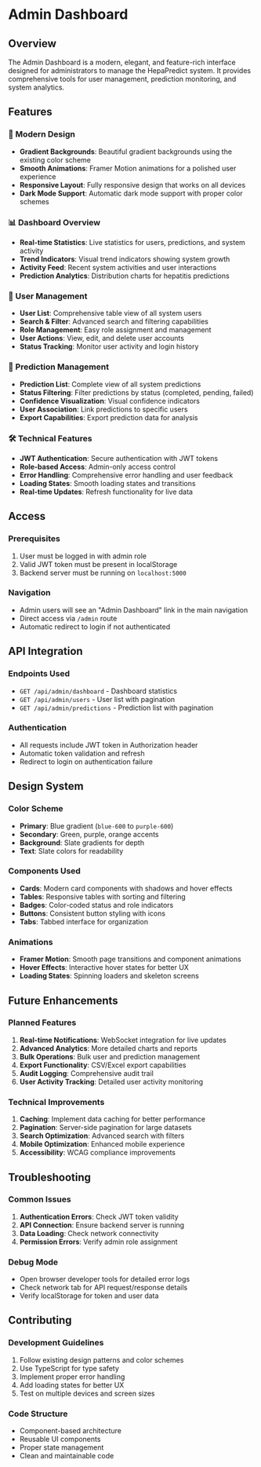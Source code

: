 # Admin Dashboard

## Overview

The Admin Dashboard is a modern, elegant, and feature-rich interface designed for administrators to manage the HepaPredict system. It provides comprehensive tools for user management, prediction monitoring, and system analytics.

## Features

### 🎯 Modern Design
- **Gradient Backgrounds**: Beautiful gradient backgrounds using the existing color scheme
- **Smooth Animations**: Framer Motion animations for a polished user experience
- **Responsive Layout**: Fully responsive design that works on all devices
- **Dark Mode Support**: Automatic dark mode support with proper color schemes

### 📊 Dashboard Overview
- **Real-time Statistics**: Live statistics for users, predictions, and system activity
- **Trend Indicators**: Visual trend indicators showing system growth
- **Activity Feed**: Recent system activities and user interactions
- **Prediction Analytics**: Distribution charts for hepatitis predictions

### 👥 User Management
- **User List**: Comprehensive table view of all system users
- **Search & Filter**: Advanced search and filtering capabilities
- **Role Management**: Easy role assignment and management
- **User Actions**: View, edit, and delete user accounts
- **Status Tracking**: Monitor user activity and login history

### 🔮 Prediction Management
- **Prediction List**: Complete view of all system predictions
- **Status Filtering**: Filter predictions by status (completed, pending, failed)
- **Confidence Visualization**: Visual confidence indicators
- **User Association**: Link predictions to specific users
- **Export Capabilities**: Export prediction data for analysis

### 🛠️ Technical Features
- **JWT Authentication**: Secure authentication with JWT tokens
- **Role-based Access**: Admin-only access control
- **Error Handling**: Comprehensive error handling and user feedback
- **Loading States**: Smooth loading states and transitions
- **Real-time Updates**: Refresh functionality for live data

## Access

### Prerequisites
1. User must be logged in with admin role
2. Valid JWT token must be present in localStorage
3. Backend server must be running on `localhost:5000`

### Navigation
- Admin users will see an "Admin Dashboard" link in the main navigation
- Direct access via `/admin` route
- Automatic redirect to login if not authenticated

## API Integration

### Endpoints Used
- `GET /api/admin/dashboard` - Dashboard statistics
- `GET /api/admin/users` - User list with pagination
- `GET /api/admin/predictions` - Prediction list with pagination

### Authentication
- All requests include JWT token in Authorization header
- Automatic token validation and refresh
- Redirect to login on authentication failure

## Design System

### Color Scheme
- **Primary**: Blue gradient (`blue-600` to `purple-600`)
- **Secondary**: Green, purple, orange accents
- **Background**: Slate gradients for depth
- **Text**: Slate colors for readability

### Components Used
- **Cards**: Modern card components with shadows and hover effects
- **Tables**: Responsive tables with sorting and filtering
- **Badges**: Color-coded status and role indicators
- **Buttons**: Consistent button styling with icons
- **Tabs**: Tabbed interface for organization

### Animations
- **Framer Motion**: Smooth page transitions and component animations
- **Hover Effects**: Interactive hover states for better UX
- **Loading States**: Spinning loaders and skeleton screens

## Future Enhancements

### Planned Features
1. **Real-time Notifications**: WebSocket integration for live updates
2. **Advanced Analytics**: More detailed charts and reports
3. **Bulk Operations**: Bulk user and prediction management
4. **Export Functionality**: CSV/Excel export capabilities
5. **Audit Logging**: Comprehensive audit trail
6. **User Activity Tracking**: Detailed user activity monitoring

### Technical Improvements
1. **Caching**: Implement data caching for better performance
2. **Pagination**: Server-side pagination for large datasets
3. **Search Optimization**: Advanced search with filters
4. **Mobile Optimization**: Enhanced mobile experience
5. **Accessibility**: WCAG compliance improvements

## Troubleshooting

### Common Issues
1. **Authentication Errors**: Check JWT token validity
2. **API Connection**: Ensure backend server is running
3. **Data Loading**: Check network connectivity
4. **Permission Errors**: Verify admin role assignment

### Debug Mode
- Open browser developer tools for detailed error logs
- Check network tab for API request/response details
- Verify localStorage for token and user data

## Contributing

### Development Guidelines
1. Follow existing design patterns and color schemes
2. Use TypeScript for type safety
3. Implement proper error handling
4. Add loading states for better UX
5. Test on multiple devices and screen sizes

### Code Structure
- Component-based architecture
- Reusable UI components
- Proper state management
- Clean and maintainable code

